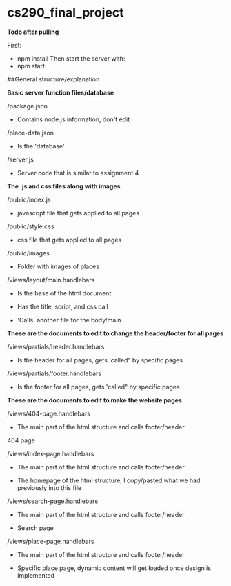 # cs290_final_project

**Todo after pulling**

First:
  * npm install 
Then start the server with:
  * npm start

##General structure/explanation

**Basic server function files/database**

/package.json

 * Contains node.js information, don't edit
  
/place-data.json

  * Is the 'database'
  
/server.js

  * Server code that is similar to assignment 4


**The .js and css files along with images**

/public/index.js

  * javascript file that gets applied to all pages
  
/public/style.css

  * css file that gets applied to all pages
  
/public/images

  * Folder with images of places


/views/layout/main.handlebars

  * Is the base of the html document
  
  * Has the title, script, and css call
  
  * 'Calls' another file for the body/main
  
  
**These are the documents to edit to change the header/footer for all pages**

/views/partials/header.handlebars

 * Is the header for all pages, gets 'called" by specific pages
  
/views/partials/footer.handlebars

  * Is the footer for all pages, gets 'called" by specific pages
  

**These are the documents to edit to make the website pages**

/views/404-page.handlebars

  * The main part of the html structure and calls footer/header
  
  404 page
  
/views/index-page.handlebars

  * The main part of the html structure and calls footer/header
  
  * The homepage of the html structure, I copy/pasted what we had previously into this file
  
/views/search-page.handlebars

  * The main part of the html structure and calls footer/header
  
  * Search page
  
/views/place-page.handlebars

  * The main part of the html structure and calls footer/header
  
  * Specific place page, dynamic content will get loaded once design is implemented
